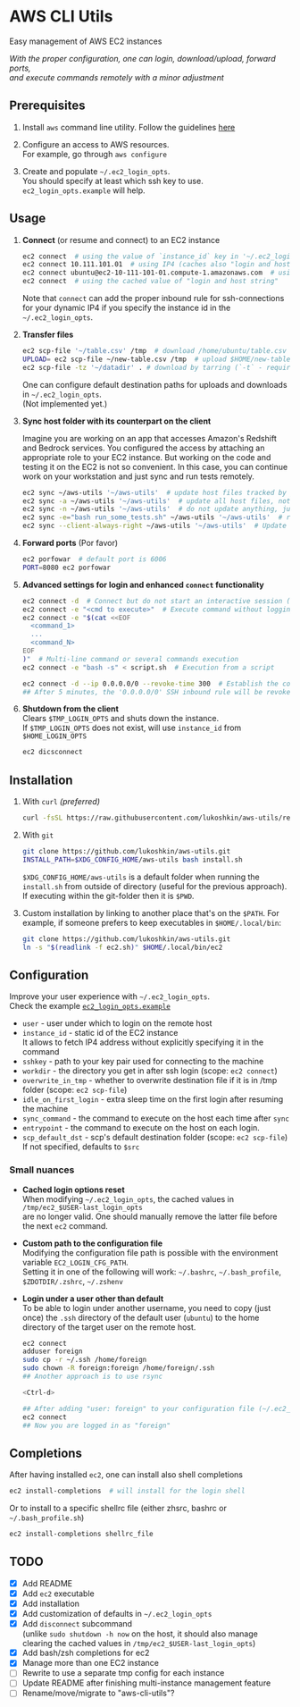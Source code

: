 # AWS CLI Utils

Easy management of AWS EC2 instances

_With the proper configuration, one can login, download/upload, forward ports,  
and execute commands remotely with a minor adjustment_

## Prerequisites

1. Install `aws` command line utility. Follow the guidelines [
   here](https://docs.aws.amazon.com/cli/latest/userguide/getting-started-install.html#getting-started-install-instructions)
1. Configure an access to AWS resources.  
   For example, go through `aws configure`

1. Create and populate `~/.ec2_login_opts`.  
   You should specify at least which ssh key to use.  
   `ec2_login_opts.example` will help.

## Usage

1. **Connect** (or resume and connect) to an EC2 instance

   ```bash
   ec2 connect  # using the value of `instance_id` key in '~/.ec2_login_opts'
   ec2 connect 10.111.101.01  # using IP4 (caches also "login and host string" to '/tmp/ec2_$USER-last_login_opts')
   ec2 connect ubuntu@ec2-10-111-101-01.compute-1.amazonaws.com  # using "login and host string"
   ec2 connect  # using the cached value of "login and host string"
   ```

   Note that `connect` can add the proper inbound rule for ssh-connections for
   your dynamic IP4 if you specify the instance id in the `~/.ec2_login_opts`.

2. **Transfer files**

   ```bash
   ec2 scp-file '~/table.csv' /tmp  # download /home/ubuntu/table.csv from the host
   UPLOAD= ec2 scp-file ~/new-table.csv /tmp  # upload $HOME/new-table.csv to host's /tmp
   ec2 scp-file -tz '~/datadir' . # download by tarring (`-t` - required for a folder) and compressing (`-z`) the folder
   ```

   One can configure default destination paths for uploads and downloads in `~/.ec2_login_opts`.  
   (Not implemented yet.)

3. **Sync host folder with its counterpart on the client**

   Imagine you are working on an app that accesses Amazon's Redshift and
   Bedrock services. You configured the access by attaching an appropriate role
   to your EC2 instance. But working on the code and testing it on the EC2 is
   not so convenient. In this case, you can continue work on your workstation
   and just sync and run tests remotely.

   ```bash
   ec2 sync ~/aws-utils '~/aws-utils'  # update host files tracked by git with respective new ones on the client
   ec2 sync -a ~/aws-utils '~/aws-utils'  # update all host files, not just those tracked by git
   ec2 sync -n ~/aws-utils '~/aws-utils'  # do not update anything, just print what will be updated
   ec2 sync -e="bash run_some_tests.sh" ~/aws-utils '~/aws-utils'  # run a command after sync
   ec2 sync --client-always-right ~/aws-utils '~/aws-utils'  # Update with client files even if they are older
   ```

4. **Forward ports** (Por favor)

   ```bash
   ec2 porfowar  # default port is 6006
   PORT=8080 ec2 porfowar
   ```

5. **Advanced settings for login and enhanced `connect` functionality**

   ```bash
   ec2 connect -d  # Connect but do not start an interactive session (useful to run other commands: scp-file, sync, ...)
   ec2 connect -e "<cmd to execute>"  # Execute command without logging in
   ec2 connect -e "$(cat <<EOF
     <command_1>
     ...
     <command_N>
   EOF
   )"  # Multi-line command or several commands execution
   ec2 connect -e "bash -s" < script.sh  # Execution from a script

   ec2 connect -d --ip 0.0.0.0/0 --revoke-time 300  # Establish the connection with SSH inbound rule set for any IP for 5 minutes
   ## After 5 minutes, the '0.0.0.0/0' SSH inbound rule will be revoked.
   ```

6. **Shutdown from the client**  
   Clears `$TMP_LOGIN_OPTS` and shuts down the instance.  
   If `$TMP_LOGIN_OPTS` does not exist, will use `instance_id` from `$HOME_LOGIN_OPTS`

   ```bash
   ec2 dicsconnect
   ```

## Installation

1. With `curl` _(preferred)_

   ```bash
   curl -fsSL https://raw.githubusercontent.com/lukoshkin/aws-utils/refs/heads/master/install.sh | bash
   ```

2. With `git`

   ```bash
   git clone https://github.com/lukoshkin/aws-utils.git
   INSTALL_PATH=$XDG_CONFIG_HOME/aws-utils bash install.sh
   ```

   `$XDG_CONFIG_HOME/aws-utils` is a default folder when running the
   `install.sh` from outside of directory (useful for the previous approach).
   If executing within the git-folder then it is `$PWD`.

3. Custom installation by linking to another place that's on the `$PATH`.
   For example, if someone prefers to keep executables in `$HOME/.local/bin`:

   ```bash
   git clone https://github.com/lukoshkin/aws-utils.git
   ln -s "$(readlink -f ec2.sh)" $HOME/.local/bin/ec2
   ```

## Configuration

Improve your user experience with `~/.ec2_login_opts`.  
Check the example [`ec2_login_opts.example`](./ec2_login_opts.example)

- `user` - user under which to login on the remote host
- `instance_id` - static id of the EC2 instance  
   It allows to fetch IP4 address without explicitly specifying it in the command
- `sshkey` - path to your key pair used for connecting to the machine
- `workdir` - the directory you get in after ssh login (scope: `ec2 connect`)
- `overwrite_in_tmp` - whether to overwrite destination file if it is in /tmp folder (scope: `ec2 scp-file`)
- `idle_on_first_login` - extra sleep time on the first login after resuming the machine
- `sync_command` - the command to execute on the host each time after `sync`
- `entrypoint` - the command to execute on the host on each login.
- `scp_default_dst` - scp's default destination folder (scope: `ec2 scp-file`)  
   If not specified, defaults to `$src`

### Small nuances

- **Cached login options reset**  
  When modifying `~/.ec2_login_opts`, the cached values in `/tmp/ec2_$USER-last_login_opts`  
  are no longer valid. One should manually remove the latter file before the next `ec2` command.

- **Custom path to the configuration file**  
  Modifying the configuration file path is possible with the environment variable `EC2_LOGIN_CFG_PATH`.  
  Setting it in one of the following will work:
  `~/.bashrc`, `~/.bash_profile`, `$ZDOTDIR/.zshrc`, `~/.zshenv`

- **Login under a user other than default**  
  To be able to login under another username, you need to copy (just once) the
  `.ssh` directory of the default user (`ubuntu`) to the home directory of the
  target user on the remote host.

  ```bash
  ec2 connect
  adduser foreign
  sudo cp -r ~/.ssh /home/foreign
  sudo chown -R foreign:foreign /home/foreign/.ssh
  ## Another approach is to use rsync

  <Ctrl-d>

  ## After adding "user: foreign" to your configuration file (~/.ec2_login_opts)
  ec2 connect
  ## Now you are logged in as "foreign"
  ```

## Completions

After having installed `ec2`, one can install also shell completions

```bash
ec2 install-completions  # will install for the login shell
```

Or to install to a specific shellrc file (either zhsrc, bashrc or `~/.bash_profile.sh`)

```bash
ec2 install-completions shellrc_file
```

## TODO

- [x] Add README
- [x] Add `ec2` executable
- [x] Add installation
- [x] Add customization of defaults in `~/.ec2_login_opts`
- [x] Add `disconnect` subcommand  
       (unlike `sudo shutdown -h now` on the host, it should also manage  
       clearing the cached values in `/tmp/ec2_$USER-last_login_opts`)
- [x] Add bash/zsh completions for ec2
- [x] Manage more than one EC2 instance
- [ ] Rewrite to use a separate tmp config for each instance
- [ ] Update README after finishing multi-instance management feature
- [ ] Rename/move/migrate to "aws-cli-utils"?
